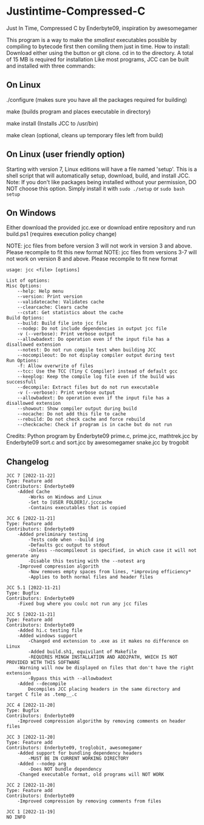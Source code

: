 # Justintime-Compressed-C

Just In Time, Compressed C
by Enderbyte09, inspiration by awesomegamer

This program is a way to make the *smallest* executables possible by compiling to bytecode first then comiling them just in time. 
How to install:
Download either using the button or git clone. cd in to the directory. A total of 15 MB is required for installation Like most programs, JCC can be built and installed with three commands:

## On Linux

./configure (makes sure you have all the packages required for building)

make (builds program and places executable in directory)

make install (Installs JCC to /usr/bin)

make clean (optional, cleans up temporary files left from build)

## On Linux (user friendly option)

Starting with version 7, Linux editions will have a file named 'setup'. This is a shell script that will automatically setup, download, build, and install JCC. Note: If you don't like packages being installed without your permission, DO NOT choose this option. Simply install it with `sudo ./setup` or `sudo bash setup`

## On Windows

Either download the provided jcc.exe or download entire repository and run build.ps1 (requires execution policy change)

NOTE: jcc files from before version 3 will not work in version 3 and above. Please recompile to fit this new format
NOTE: jcc files from versions 3-7 will not work on version 8 and above. Please recompile to fit new format


    usage: jcc <file> [options]

    List of options:
    Misc Options:
        --help: Help menu
        --version: Print version  
        --validatecache: Validates cache
        --clearcache: Clears cache
        --cstat: Get statistics about the cache   
    Build Options:
        --build: Build file into jcc file
        --nodep: Do not include dependencies in output jcc file
        -v (--verbose): Print verbose output
        --allowbadext: Do operation even if the input file has a disallowed extension
        --notest: Do not run compile test when building JCC
        --nocompileout: Do not display compiler output during test
    Run Options:
        -f: Allow overwrite of files
        --tcc: Use the TCC (Tiny C Compiler) instead of default gcc
        --keeplog: Keep the compile log file even if the build was successfull
        --decompile: Extract files but do not run executable
        -v (--verbose): Print verbose output
        --allowbadext: Do operation even if the input file has a disallowed extension
        --showout: Show compiler output during build
        --nocache: Do not add this file to cache
        --rebuild: Do not check cache and force rebuild
        --checkcache: Check if program is in cache but do not run



Credits:
Python program by Enderbyte09
prime.c, prime.jcc, mathtrek.jcc by Enderbyte09
sort.c and sort.jcc by awesomegamer
snake.jcc by trogobit

## Changelog
    JCC 7 [2022-11-22]
    Type: Feature add
    Contributors: Enderbyte09
        -Added Cache
            -Works on Windows and Linux
            -Set to [USER FOLDER]/.jcccache
            -Contains executables that is copied
    
    JCC 6 [2022-11-21]
    Type: Feature add
    Contributors: Enderbyte09
        -Added preliminary testing
            -Tests code when --build ing
            -Defaults gcc output to stdout
            -Unless --nocompileout is specified, in which case it will not generate any
            -Disable this testing with the --notest arg
        -Improved compression algorith
            -Now removes empty spaces from lines, *improving efficiency*
            -Applies to both normal files and header files
    
    JCC 5.1 [2022-11-21]
    Type: Bugfix
    Contributors: Enderbyte09
        -Fixed bug where you coulc not run any jcc files
        
    JCC 5 [2022-11-21]
    Type: Feature add
    Contributors: Enderbyte09
        -Added hi.c testing file
        -Added windows support
            -Changed end extension to .exe as it makes no difference on Linux
            -Added build.sh1, equivilant of Makefile
            -REQUIRES MINGW INSTALLATION AND ADD2PATH, WHICH IS NOT PROVIDED WITH THIS SOFTWARE
        -Warning will now be displayed on files that don't have the right extension
            -Bypass this with --allowbadext
        -Added --decompile
            Decompiles JCC placing headers in the same directory and target C file as .temp__.c
    
    JCC 4 [2022-11-20]
    Type: Bugfix
    Contributors: Enderbyte09
        -Improved compression algorithm by removing comments on header files
        
    JCC 3 [2022-11-20]
    Type: Feature add
    Contributors: Enderbyte09, troglobit, awesomegamer
        -Added support for bundling dependency headers
            -MUST BE IN CURRENT WORKING DIRECTORY
        -Added --nodep arg
            -Does NOT bundle dependency
        -Changed executable format, old programs will NOT WORK
    
    JCC 2 [2022-11-20]
    Type: Feature add
    Contributors: Enderbyte09
        -Improved compression by removing comments from files
        
    JCC 1 [2022-11-19]
    NO INFO
